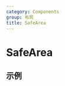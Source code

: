 ```yaml
---
category: Components
group: 布局
title: SafeArea
---
```


# SafeArea

## 示例

<code src="./demos/demo1.jsx"></code>
